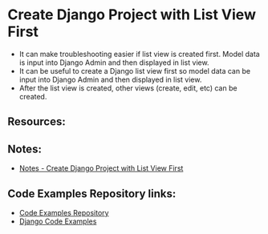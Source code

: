 # Create Django Project with List View First
* It can make troubleshooting easier if list view is created first. Model data is input into Django Admin and then displayed in list view.
* It can be useful to create a Django list view first so model data can be input into Django Admin and then displayed in list view.
* After the list view is created, other views (create, edit, etc) can be created.

## Resources:

## Notes:
* [Notes - Create Django Project with List View First](./notes/notes.md)

## Code Examples Repository links:
* [Code Examples Repository](../../README.md)
* [Django Code Examples](../README.md)